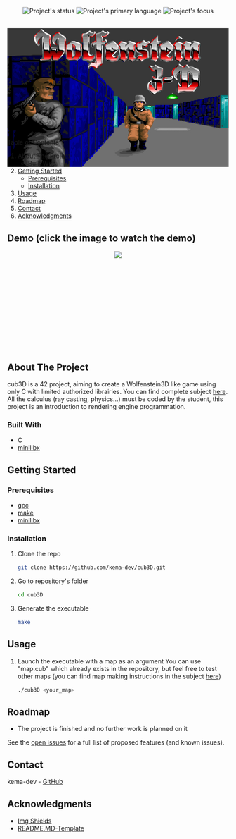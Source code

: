 <div id="top"></div>
<p align=center>
  <img alt="Project's status" src="https://img.shields.io/badge/Status-Old%20and%20not%20maintained-red">
  <img alt="Project's primary language" src="https://img.shields.io/badge/Language-C-blue">
  <img alt="Project's focus" src="https://img.shields.io/badge/Focus-3D%20engine-blue">
</p>

<!-- PROJECT LOGO -->
<br />
<div align="center" style="height:200px; margin-bottom:10%">
  <a>
    <img src="assets/Wolfenstein.jpg" alt="Wolfenstein3D image">
  </a>
</div>

<!-- TABLE OF CONTENTS -->
<summary>Table of Contents</summary>
<ol>
<li>
	<a href="#about-the-project">About The Project</a>
	<ul>
	<li><a href="#built-with">Built With</a></li>
	</ul>
</li>
<li>
	<a href="#getting-started">Getting Started</a>
	<ul>
	<li><a href="#prerequisites">Prerequisites</a></li>
	<li><a href="#installation">Installation</a></li>
	</ul>
</li>
<li><a href="#usage">Usage</a></li>
<li><a href="#roadmap">Roadmap</a></li>
<li><a href="#contact">Contact</a></li>
<li><a href="#acknowledgments">Acknowledgments</a></li>
</ol>
</details>

<!-- ABOUT THE PROJECT -->
## Demo (click the image to watch the demo)
<div align="center" style="height:200px; margin-bottom:10%">
  <a href="https://www.youtube.com/watch?v=tncehUH_3Mk">
	  <img src="https://img.youtube.com/vi/tncehUH_3Mk/0.jpg" href="https://www.youtube.com/watch?v=tncehUH_3Mk">
  </a>
</div>
<!-- TODO Put images from the project here -->

## About The Project

cub3D is a 42 project, aiming to create a Wolfenstein3D like game using only C with limited authorized librairies. You can find complete subject <a href="docs/">here</a>.
All the calculus (ray casting, physics...) must be coded by the student, this project is an introduction to rendering engine programmation.

### Built With

* <a href="https://en.wikipedia.org/wiki/C_(programming_language)" target="_blank" title="C's wikipedia's page">C</a>
* <a href="https://github.com/42Paris/minilibx-linux" target="_blank" title="minilibx's repository">minilibx</a>

<!-- GETTING STARTED -->
## Getting Started

### Prerequisites

* [gcc](https://gcc.gnu.org/)
* [make](https://www.gnu.org/software/make/)
* [minilibx](https://github.com/42Paris/minilibx-linux)

### Installation

1. Clone the repo

   ```sh
   git clone https://github.com/kema-dev/cub3D.git
   ```

2. Go to repository's folder

   ```sh
   cd cub3D
   ```

3. Generate the executable

   ```sh
   make
   ```

<!-- USAGE EXAMPLES -->
## Usage

1. Launch the executable with a map as an argument
  You can use "map.cub" which already exists in the repository, but feel free to test other maps (you can find map making instructions in the subject <a href="docs/">here</a>)

   ```sh
   ./cub3D <your_map>
   ```

<!-- ROADMAP -->
## Roadmap

* The project is finished and no further work is planned on it

See the [open issues](https://github.com/kema-dev/cub3D/issues) for a full list of proposed features (and known issues).

<!-- CONTACT -->
## Contact

kema-dev - [GitHub](https://github.com/kema-dev)

## Acknowledgments

* [Img Shields](https://shields.io)
* [README.MD-Template](https://github.com/othneildrew/Best-README-Template)
